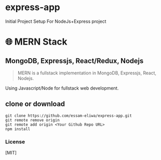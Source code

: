 # express-app

Initial Project Setup For NodeJs+Express project

# 🌐 MERN Stack

## MongoDB, Expressjs, React/Redux, Nodejs

> MERN is a fullstack implementation in MongoDB, Expressjs, React, Nodejs.

Using Javascript/Node for fullstack web development.

## clone or download

```terminal
git clone https://github.com/essam-eliwa/express-app.git
git remote remove origin
git remote add origin <Your Github Repo URL>
npm install
```

### License

[MIT]

<!-- Create a new repository on the command line
echo "# express-app" >> README.md
git init
git add README.md
git commit -m "first commit"
git branch -M main
git remote add origin https://github.com/essam-eliwa/express-app.git
git push -u origin main
-->

<!--
push an existing repository from the command line
git remote add origin https://github.com/essam-eliwa/express-app.git
git branch -M main
git push -u origin main
-->